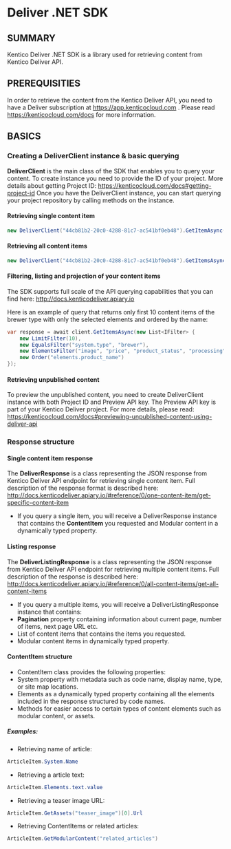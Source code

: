 # Deliver .NET SDK

## SUMMARY

Kentico Deliver .NET SDK is a library used for retrieving content from Kentico Deliver API.

## PREREQUISITIES

In order to retrieve the content from the Kentico Deliver API, you need to have a Deliver subscription at https://app.kenticocloud.com . Please read https://kenticocloud.com/docs for more information.

## BASICS

### Creating a DeliverClient instance & basic querying

**DeliverClient** is the main class of the SDK that enables you to query your content. To create instance you need to provide the ID of your project. More details about getting Project ID: https://kenticocloud.com/docs#getting-project-id
Once you have the DeliverClient instance, you can start querying your project repository by calling methods on the instance.

#### Retrieving single content item

```C#
new DeliverClient("44cb81b2-20c0-4288-81c7-ac541bf0eb48").GetItemAsync("Home");
```

#### Retrieving all content items

```C#
new DeliverClient("44cb81b2-20c0-4288-81c7-ac541bf0eb48").GetItemsAsync();
```

#### Filtering, listing and projection of your content items

The SDK supports full scale of the API querying capabilities that you can find here: http://docs.kenticodeliver.apiary.io

Here is an example of query that returns only first 10 content items of the brewer type with only the selected elements and ordered by the name:
```C#
var response = await client.GetItemsAsync(new List<IFilter> {
    new LimitFilter(10),
    new EqualsFilter("system.type", "brewer"),
    new ElementsFilter("image", "price", "product_status", "processing"),
    new Order("elements.product_name")
});
```

#### Retrieving unpublished content

To preview the unpublished content, you need to create DeliverClient instance with both Project ID and Preview API key. The Preview API key is part of your Kentico Deliver project. For more details, please read: https://kenticocloud.com/docs#previewing-unpublished-content-using-deliver-api

### Response structure

#### Single content item response

The **DeliverResponse** is a class representing the JSON response from Kentico Deliver API endpoint for retrieving single content item. Full description of the response format is described here: http://docs.kenticodeliver.apiary.io/#reference/0/one-content-item/get-specific-content-item

* If you query a single item, you will receive a DeliverResponse instance that contains the **ContentItem** you requested and Modular content in a dynamically typed property.

#### Listing response

The **DeliverListingResponse** is a class representing the JSON response from Kentico Deliver API endpoint for retrieving multiple content items. Full description of the response is described here: http://docs.kenticodeliver.apiary.io/#reference/0/all-content-items/get-all-content-items

* If you query a multiple items, you will receive a DeliverListingResponse instance that contains:
 * **Pagination** property containing information about current page, number of items, next page URL etc.
 * List of content items that contains the items you requested.
 * Modular content items in dynamically typed property.
 
#### ContentItem structure
 
 * ContentItem class provides the following properties:
  * System property with metadata such as code name, display name, type, or site map locations.
  * Elements as a dynamically typed property containing all the elements included in the response structured by code names.
  * Methods for easier access to certain types of content elements such as modular content, or assets.
  
##### Examples:
* Retrieving name of article:
```C#
ArticleItem.System.Name
```
* Retrieving a article text:
```C#
ArticleItem.Elements.text.value
```
* Retrieving a teaser image URL:
```C#
ArticleItem.GetAssets("teaser_image")[0].Url
```
* Retrieving ContentItems or related articles:
```C#
ArticleItem.GetModularContent("related_articles")
```

